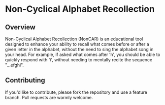 # Non-Cyclical Alphabet Recollection

## Overview
Non-Cyclical Alphabet Recollection (NonCAR) is an educational tool designed to enhance your ability to recall what comes before or after a given letter in the alphabet, without the need to sing the alphabet song in your head. For example, if asked what comes after 'h', you should be able to quickly respond with 'i', without needing to mentally recite the sequence "...efghi".

## Contributing
If you'd like to contribute, please fork the repository and use a feature branch. Pull requests are warmly welcome.